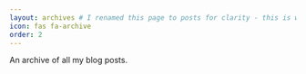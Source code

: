 ```yaml
---
layout: archives # I renamed this page to posts for clarity - this is where I'll put my posts
icon: fas fa-archive
order: 2
---
```


An archive of all my blog posts.